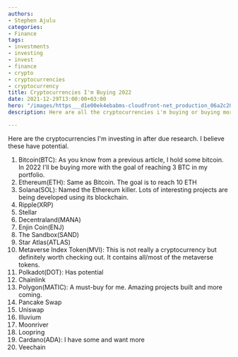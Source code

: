 ```yaml
---
authors:
- Stephen Ajulu
categories:
- Finance
tags:
- investments
- investing
- invest
- finance
- crypto
- cryptocurrencies
- cryptocurrency
title: Cryptocurrencies I'm Buying 2022
date: 2021-12-29T13:00:00+03:00
hero: "/images/https___d1e00ek4ebabms-cloudfront-net_production_06a2c204-c5a0-4d29-956b-d2b7379abbb0.jpg"
description: Here are all the cryptocurrencies i'm buying or buying more.

---
```

Here are the cryptocurrencies I'm investing in after due research. I believe these have potential.

 1. Bitcoin(BTC): As you know from a previous article, I hold some bitcoin. In 2022 I'll be buying more with the goal of reaching 3 BTC in my portfolio.
 2. Ethereum(ETH): Same as Bitcoin. The goal is to reach 10 ETH
 3. Solana(SOL): Named the Ethereum killer. Lots of interesting projects are being developed using its blockchain.
 4. Ripple(XRP)
 5. Stellar
 6. Decentraland(MANA)
 7. Enjin Coin(ENJ)
 8. The Sandbox(SAND)
 9. Star Atlas(ATLAS)
10. Metaverse Index Token(MVI): This is not really a cryptocurrency but definitely worth checking out. It contains all/most of the metaverse tokens.
11. Polkadot(DOT): Has potential
12. Chainlink
13. Polygon(MATIC): A must-buy for me. Amazing projects built and more coming.
14. Pancake Swap
15. Uniswap
16. Illuvium
17. Moonriver
18. Loopring
19. Cardano(ADA): I have some and want more
20. Veechain